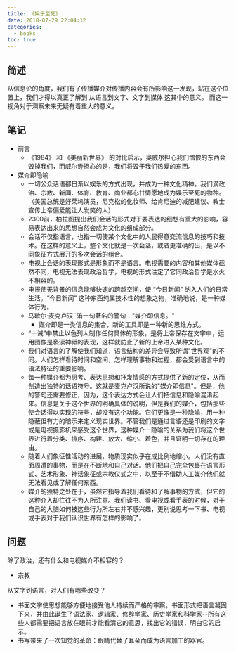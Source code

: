 ```yaml
---
title: 《娱乐至死》
date: 2018-07-29 22:04:12
categories:
  - books
toc: true
---
```


## 简述
从信息论的角度，我们有了传播媒介对传播内容会有所影响这一发现，站在这个位置上，我们才得以真正了解到 从语言到文字、文字到媒体 这其中的意义。
而这一视角对于洞察未来无疑有着重大的意义。
<!--more-->

## 笔记
* 前言
  * 《1984》 和 《美丽新世界》 的对比启示，奥威尔担心我们憎恨的东西会毁掉我们，而威尔逊担心的是，我们将毁于我们热爱的东西。
* 媒介即隐喻 
  * 一切公众话语都日渐以娱乐的方式出现，并成为一种文化精神。我们滴政治、宗教、新闻、体育、教育、商业都心甘情愿地成为娱乐至死的物种。（美国总统是好莱坞演员，尼克松的化妆师、给肯尼迪的减肥建议、教士宣传上帝偏爱能让人发笑的人）
  * 2300前，柏拉图提出我们会话的形式对于要表达的细想有重大的影响，容易表达出来的思想自然会成为文化的组成部分。
  * 会话不仅指语言，也指一切使某个文化中的人民得意交流信息的技巧和技术。在这样的意义上，整个文化就是一次会话，或者更准确的出，是以不同象征方式展开的多次会话的组合。
  * 电视上会话的表现形式是形象而不是语言。电视需要的内容和其他媒体截然不同，电视无法表现政治哲学，电视的形式注定了它同政治哲学是水火不相容的。
  * 电报使无背景的信息能够快速的跨越空间，使 “今日新闻” 纳入人们的日常生活。“今日新闻” 这种东西纯属技术性的想象之物，准确地说，是一种媒体行为。
  * 马歇尔·麦克卢汉¨洧一句著名的警句："媒介即信息。"
    * 媒介即是一类信息的集合，新的工具即是一种新的思维方式。
  * “十诫”中禁止以色列人制作任何具体的形象，是将上帝保存在文字中，运用图像是亵渎神祗的表现，这样就防止了新的上帝进入某种文化。
  * 我们对语言的了解使我们知道，语言结构的差异会导致所谓"世界观"的不同。人们怎样看待时间和空间，怎样理解事物和过程，都会受到语言中的语法特征的重要影响。
  * 每一种媒介都为思考、表达思想和抒发情感的方式提供了新的定位，从而创造出独特的话语符号。这就是麦克卢汉所说的"媒介即信息"。但是，他的警句还需要修正，因为，这个表达方式会让人们把信息和隐喻混淆起来。信息是关于这个世界的明确具体的说明，但是我们的媒介，包括那些使会话得以实现的符号，却没有这个功能。它们更像是一种隐喻，用一种隐蔽但有力的暗示来定义现实世界。不管我们是通过言语还是印刷的文字或是电视摄影机来感受这个世界，这种媒介一隐喻的关系为我们将这个世界进行着分类、排序、构建、放大、缩小、着色，并且证明一切存在的理由。
  * 随着人们象征性活动的进展，物质现实似乎在成比例地缩小。人们没有直面周遭的事物，而是在不断地和自己对话。他们把自己完全包裹在语言形式、艺术形象、神话象征或宗教仪式之中，以至于不借助人工媒介他们就无法看见或了解任何东西。
  * 媒介的独特之处在于，虽然它指导着我们看待和了解事物的方式，但它的这种介入却往往不为人所注意。我们读书、看电视或看手表的时候，对于自己的大脑如何被这些行为所左右并不感兴趣，更别说思考一下书、电视或手表对于我们认识世界有怎样的影响了。
## 问题

除了政治，还有什么和电视媒介不相容的？
* 宗教

从文字到语言，对人们有哪些改变？
* 书面文字使思想能够方便地接受他人持续而严格的审察。书面形式把语言凝固下来，并由此诞生了语法家、逻辑家、修辞学家、历史学家和科学家--所有这些人都需要把语言放在眼前才能看清它的意思，找出它的错误，明白它的启示。
* 书写带来了一次知觉的革命：眼睛代替了耳朵而成为语言加工的器官。